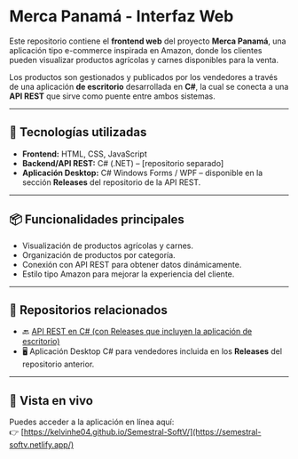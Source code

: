 # Merca Panamá - Interfaz Web

Este repositorio contiene el **frontend web** del proyecto **Merca Panamá**, una aplicación tipo e-commerce inspirada en Amazon, donde los clientes pueden visualizar productos agrícolas y carnes disponibles para la venta.

Los productos son gestionados y publicados por los vendedores a través de una aplicación **de escritorio** desarrollada en **C#**, la cual se conecta a una **API REST** que sirve como puente entre ambos sistemas.

---

## 🔧 Tecnologías utilizadas

- **Frontend:** HTML, CSS, JavaScript  
- **Backend/API REST:** C# (.NET) – [repositorio separado]  
- **Aplicación Desktop:** C# Windows Forms / WPF – disponible en la sección **Releases** del repositorio de la API REST.

---

## 📦 Funcionalidades principales

- Visualización de productos agrícolas y carnes.  
- Organización de productos por categoría.  
- Conexión con API REST para obtener datos dinámicamente.  
- Estilo tipo Amazon para mejorar la experiencia del cliente.

---

## 🔗 Repositorios relacionados

- 🔙 [API REST en C# (con Releases que incluyen la aplicación de escritorio)](https://github.com/kelvinhe04/ApiAgrodelis)  
- 🖥️ Aplicación Desktop C# para vendedores incluida en los **Releases** del repositorio anterior.

---

## 📍 Vista en vivo

Puedes acceder a la aplicación en línea aquí:  
👉 [https://kelvinhe04.github.io/Semestral-SoftV/](https://semestral-softv.netlify.app/)
